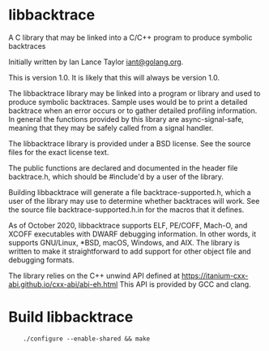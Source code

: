 # libbacktrace
A C library that may be linked into a C/C++ program to produce symbolic backtraces

Initially written by Ian Lance Taylor <iant@golang.org>.

This is version 1.0.
It is likely that this will always be version 1.0.

The libbacktrace library may be linked into a program or library and
used to produce symbolic backtraces.
Sample uses would be to print a detailed backtrace when an error
occurs or to gather detailed profiling information.
In general the functions provided by this library are async-signal-safe,
meaning that they may be safely called from a signal handler.

The libbacktrace library is provided under a BSD license.
See the source files for the exact license text.

The public functions are declared and documented in the header file
backtrace.h, which should be #include'd by a user of the library.

Building libbacktrace will generate a file backtrace-supported.h,
which a user of the library may use to determine whether backtraces
will work.
See the source file backtrace-supported.h.in for the macros that it
defines.

As of October 2020, libbacktrace supports ELF, PE/COFF, Mach-O, and
XCOFF executables with DWARF debugging information.
In other words, it supports GNU/Linux, *BSD, macOS, Windows, and AIX.
The library is written to make it straightforward to add support for
other object file and debugging formats.

The library relies on the C++ unwind API defined at
https://itanium-cxx-abi.github.io/cxx-abi/abi-eh.html
This API is provided by GCC and clang.

# Build libbacktrace

        ./configure --enable-shared && make
